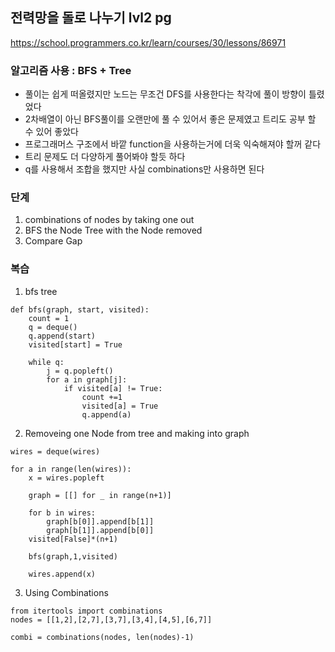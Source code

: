 ## 전력망을 돌로 나누기 lvl2 pg
https://school.programmers.co.kr/learn/courses/30/lessons/86971

### 알고리즘 사용 : BFS + Tree
- 풀이는 쉽게 떠올렸지만 노드는 무조건 DFS를 사용한다는 착각에 풀이 방향이 틀렸었다
- 2차배열이 아닌 BFS풀이를 오랜만에 풀 수 있어서 좋은 문제였고 트리도 공부 할 수 있어 좋았다
- 프로그래머스 구조에서 바깥 function을 사용하는거에 더욱 익숙해져야 할꺼 같다
- 트리 문제도 더 다양하게 풀어봐야 할듯 하다
- q를 사용해서 조합을 했지만 사실 combinations만 사용하면 된다

### 단계
1. combinations of nodes by taking one out
2. BFS the Node Tree with the Node removed
3. Compare Gap


### 복습
1. bfs tree

```
def bfs(graph, start, visited):
    count = 1
    q = deque()
    q.append(start)
    visited[start] = True

    while q:
        j = q.popleft()
        for a in graph[j]:
            if visited[a] != True:
                count +=1
                visited[a] = True
                q.append(a)
```

2. Removeing one Node from tree and making into graph

```
wires = deque(wires)

for a in range(len(wires)):
    x = wires.popleft

    graph = [[] for _ in range(n+1)]

    for b in wires:
        graph[b[0]].append[b[1]]
        graph[b[1]].append[b[0]]
    visited[False]*(n+1)

    bfs(graph,1,visited)

    wires.append(x)

```

3. Using Combinations

```
from itertools import combinations
nodes = [[1,2],[2,7],[3,7],[3,4],[4,5],[6,7]]

combi = combinations(nodes, len(nodes)-1)

```